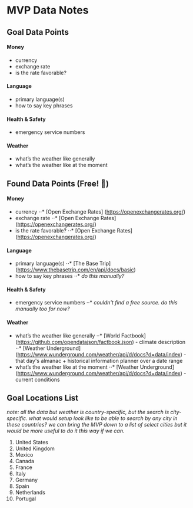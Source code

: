 # MVP Data Notes

## Goal Data Points

#### Money
- currency
- exchange rate
- is the rate favorable?
#### Language
- primary language(s)
- how to say key phrases
#### Health & Safety
- emergency service numbers
#### Weather
- what’s the weather like generally
- what’s the weather like at the moment

## Found Data Points (Free! :money_with_wings:)

#### Money
- currency
⋅⋅* [Open Exchange Rates] (https://openexchangerates.org/)
- exchange rate
⋅⋅* [Open Exchange Rates] (https://openexchangerates.org/)
- is the rate favorable?
⋅⋅* [Open Exchange Rates] (https://openexchangerates.org/)
#### Language
- primary language(s)
⋅⋅* [The Base Trip] (https://www.thebasetrip.com/en/api/docs/basic)
- how to say key phrases
⋅⋅* *do this manually?*
#### Health & Safety
- emergency service numbers
⋅⋅* *couldn't find a free source. do this manually too for now?*
#### Weather
- what’s the weather like generally
⋅⋅* [World Factbook] (https://github.com/opendatajson/factbook.json) - climate description
⋅⋅* [Weather Underground] (https://www.wunderground.com/weather/api/d/docs?d=data/index) - that day's almanac + historical information planner over a date range
- what’s the weather like at the moment
⋅⋅* [Weather Underground] (https://www.wunderground.com/weather/api/d/docs?d=data/index) - current conditions

## Goal Locations List

*note: all the data but weather is country-specific, but the search is city-specific. what would setup look like to be able to search by any city in these countries? we can bring the MVP down to a list of select cities but it would be more useful to do it this way if we can.*

1. United States
2. United Kingdom
3. Mexico
4. Canada
5. France
6. Italy
7. Germany
8. Spain
9. Netherlands
10. Portugal